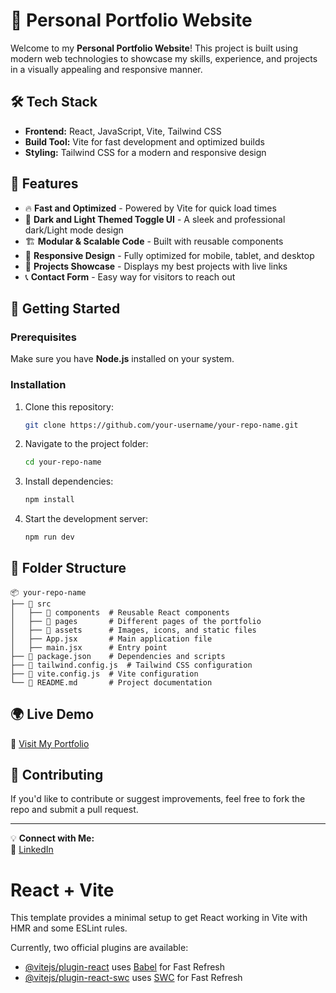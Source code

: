 # 🚀 Personal Portfolio Website

Welcome to my **Personal Portfolio Website**! This project is built using modern web technologies to showcase my skills, experience, and projects in a visually appealing and responsive manner.

## 🛠 Tech Stack

- **Frontend:** React, JavaScript, Vite, Tailwind CSS
- **Build Tool:** Vite for fast development and optimized builds
- **Styling:** Tailwind CSS for a modern and responsive design

## 📌 Features

- 🔥 **Fast and Optimized** - Powered by Vite for quick load times
- 🎨 **Dark and Light Themed Toggle UI** - A sleek and professional dark/Light mode design
- 🏗 **Modular & Scalable Code** - Built with reusable components
- 📱 **Responsive Design** - Fully optimized for mobile, tablet, and desktop
- 📂 **Projects Showcase** - Displays my best projects with live links
- 📞 **Contact Form** - Easy way for visitors to reach out

## 🚀 Getting Started

### Prerequisites
Make sure you have **Node.js** installed on your system.

### Installation

1. Clone this repository:
   ```sh
   git clone https://github.com/your-username/your-repo-name.git
   ```
2. Navigate to the project folder:
   ```sh
   cd your-repo-name
   ```
3. Install dependencies:
   ```sh
   npm install
   ```
4. Start the development server:
   ```sh
   npm run dev
   ```

## 📂 Folder Structure
```
📦 your-repo-name
├── 📂 src
│   ├── 📂 components  # Reusable React components
│   ├── 📂 pages       # Different pages of the portfolio
│   ├── 📂 assets      # Images, icons, and static files
│   ├── App.jsx       # Main application file
│   ├── main.jsx      # Entry point
├── 📜 package.json    # Dependencies and scripts
├── 📜 tailwind.config.js  # Tailwind CSS configuration
├── 📜 vite.config.js  # Vite configuration
└── 📜 README.md       # Project documentation
```

## 🌍 Live Demo
🔗 [Visit My Portfolio](https://rajatrajat0210.netlify.app/)

## 🤝 Contributing
If you'd like to contribute or suggest improvements, feel free to fork the repo and submit a pull request.

---

💡 **Connect with Me:**  
🔗 [LinkedIn](https://www.linkedin.com/in/rajat-rajat12/)


# React + Vite

This template provides a minimal setup to get React working in Vite with HMR and some ESLint rules.

Currently, two official plugins are available:

- [@vitejs/plugin-react](https://github.com/vitejs/vite-plugin-react/blob/main/packages/plugin-react/README.md) uses [Babel](https://babeljs.io/) for Fast Refresh
- [@vitejs/plugin-react-swc](https://github.com/vitejs/vite-plugin-react-swc) uses [SWC](https://swc.rs/) for Fast Refresh

